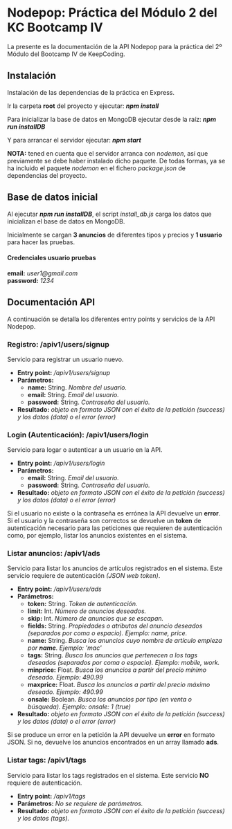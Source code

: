 # Nodepop: Práctica del Módulo 2 del KC Bootcamp IV

La presente es la documentación de la API Nodepop para la práctica del 2º Módulo del Bootcamp IV de KeepCoding.

## Instalación
Instalación de las dependencias de la práctica en Express.

Ir la carpeta **root** del proyecto y ejecutar: **_npm install_**

Para inicializar la base de datos en MongoDB ejecutar desde la raíz: **_npm run installDB_**

Y para arrancar el servidor ejecutar: **_npm start_**

**NOTA:** tened en cuenta que el servidor arranca con _nodemon_, así que previamente se debe haber instalado dicho paquete. De todas formas, ya se ha incluido el paquete _nodemon_ en el fichero _package.json_ de dependencias del proyecto.

## Base de datos inicial
Al ejecutar **_npm run installDB_**, el script *install_db.js* carga los datos que inicializan el base de datos en MongoDB.

Inicialmente se cargan **3 anuncios** de diferentes tipos y precios y **1 usuario** para hacer las pruebas.

#### Credenciales usuario pruebas
**email:** _user1@gmail.com_  
**password:** _1234_  

## Documentación API
A continuación se detalla los diferentes entry points y servicios de la API Nodepop.

### Registro: /apiv1/users/signup
Servicio para registrar un usuario nuevo.

* **Entry point:** */apiv1/users/signup*
* **Parámetros:**  
	* **name:** String. *Nombre del usuario.*
	* **email:** String. *Email del usuario.*
	* **password:** String. *Contraseña del usuario.*
* **Resultado:** *objeto en formato JSON con el éxito de la petición (success) y los datos (data) o el error (error)*


### Login (Autenticación): /apiv1/users/login
Servicio para logar o autenticar a un usuario en la API.

* **Entry point:** */apiv1/users/login*
* **Parámetros:**
	* **email:** String. *Email del usuario.*
	* **password:** String. *Contraseña del usuario.*
* **Resultado:** *objeto en formato JSON con el éxito de la petición (success) y los datos (data) o el error (error)*

Si el usuario no existe o la contraseña es errónea la API devuelve un **error**. Si el usuario y la contraseña son correctos se devuelve un **token** de autenticación necesario para las peticiones que requieren de autenticación como, por ejemplo, listar los anuncios existentes en el sistema.

### Listar anuncios: /apiv1/ads
Servicio para listar los anuncios de artículos registrados en el sistema.
Este servicio requiere de autenticación *(JSON web token)*.

* **Entry point:** */apiv1/users/ads*
* **Parámetros:**
	* **token:** String. *Token de autenticación.*
	* **limit:** Int. *Número de anuncios deseados.*
	* **skip:** Int. *Número de anuncios que se escapan.*
	* **fields:** String. *Propiedades o atributos del anuncio deseados (separados por coma o espacio). Ejemplo: name, price.*
	* **name:** String. _Busca los anuncios cuyo nombre de artículo empieza por **name**. Ejemplo: 'mac'_
	* **tags:** String. *Busca los anuncios que pertenecen a los tags deseados (separados por coma o espacio). Ejemplo: mobile, work.*
	* **minprice:** Float. *Busca los anuncios a partir del precio mínimo deseado. Ejemplo: 490.99*
	* **maxprice:** Float. *Busca los anuncios a partir del precio máximo deseado. Ejemplo: 490.99*
	* **onsale:** Boolean. *Busca los anuncios por tipo (en venta o búsqueda). Ejemplo: onsale: 1 (true)*
* **Resultado:** *objeto en formato JSON con el éxito de la petición (success) y los datos (data) o el error (error)*

Si se produce un error en la petición la API devuelve un **error** en formato JSON. Si no, devuelve los anuncios encontrados en un array llamado **ads**.

### Listar tags: /apiv1/tags
Servicio para listar los tags registrados en el sistema. Este servicio **NO** requiere de autenticación.

* **Entry point:** */apiv1/tags*
* **Parámetros:** *No se requiere de parámetros.*
* **Resultado:** *objeto en formato JSON con el éxito de la petición (success) y los datos (tags).*

